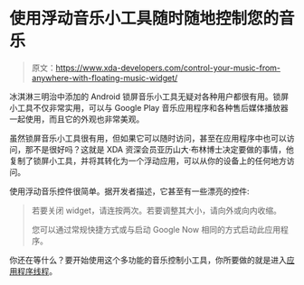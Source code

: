 # 使用浮动音乐小工具随时随地控制您的音乐

> 原文：<https://www.xda-developers.com/control-your-music-from-anywhere-with-floating-music-widget/>

冰淇淋三明治中添加的 Android 锁屏音乐小工具无疑对各种用户都很有用。锁屏小工具不仅非常实用，可以与 Google Play 音乐应用程序和各种售后媒体播放器一起使用，而且它的外观也非常美观。

虽然锁屏音乐小工具很有用，但如果它可以随时访问，甚至在应用程序中也可以访问，那不是很好吗？这就是 XDA 资深会员亚历山大·布林博士决定要做的事情，他复制了锁屏小工具，并将其转化为一个浮动应用，可以从你的设备上的任何地方访问。

使用浮动音乐控件很简单。据开发者描述，它甚至有一些漂亮的控件:

> 若要关闭 widget，请连按两次。若要调整其大小，请向外或向内收缩。
> 
> 您可以通过常规快捷方式或与启动 Google Now 相同的方式启动此应用程序。

你还在等什么？要开始使用这个多功能的音乐控制小工具，你所要做的就是进入[应用程序线程](http://forum.xda-developers.com/showthread.php?t=2380533)。